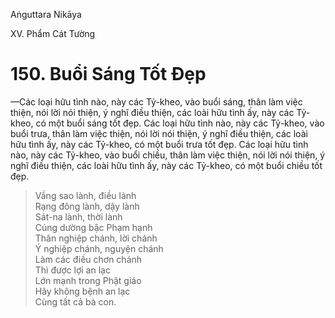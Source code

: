 Aṅguttara Nikāya

XV. Phẩm Cát Tường

# 150. Buổi Sáng Tốt Ðẹp

—Các loại hữu tình nào, này các Tỷ-kheo, vào buổi sáng, thân làm việc thiện, nói lời nói thiện, ý nghĩ điều thiện, các loài hữu tình ấy, này các Tỷ-kheo, có một buổi sáng tốt đẹp. Các loại hữu tình nào, này các Tỷ-kheo, vào buổi trưa, thân làm việc thiện, nói lời nói thiện, ý nghĩ điều thiện, các loài hữu tình ấy, này các Tỷ-kheo, có một buổi trưa tốt đẹp. Các loại hữu tình nào, này các Tỷ-kheo, vào buổi chiều, thân làm việc thiện, nói lời nói thiện, ý nghĩ điều thiện, các loài hữu tình ấy, này các Tỷ-kheo, có một buổi chiều tốt đẹp.

> Vầng sao lành, điều lành  
> Rạng đông lành, dậy lành  
> Sát-na lành, thời lành  
> Cúng dường bậc Phạm hạnh  
> Thân nghiệp chánh, lời chánh  
> Ý nghiệp chánh, nguyện chánh  
> Làm các điều chơn chánh  
> Thì được lợi an lạc  
> Lớn mạnh trong Phật giáo  
> Hãy không bệnh an lạc  
> Cùng tất cả bà con.

